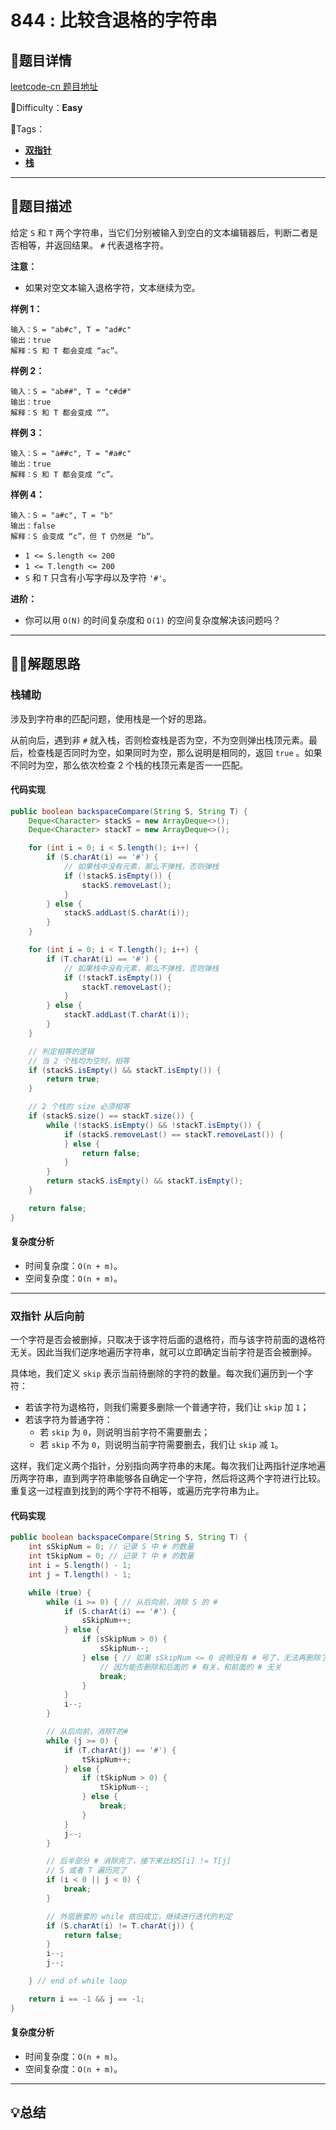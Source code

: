 # 844 : 比较含退格的字符串

## 📌题目详情

[leetcode-cn 题目地址](https://leetcode-cn.com/problems/backspace-string-compare/)

📗Difficulty：**Easy**	

🎯Tags：

+ **[双指针](https://leetcode-cn.com/tag/two-pointers/)** 
+ **[栈](https://leetcode-cn.com/tag/stack/)** 

---

## 📃题目描述

给定 `S` 和 `T` 两个字符串，当它们分别被输入到空白的文本编辑器后，判断二者是否相等，并返回结果。 `#` 代表退格字符。

**注意：**

+ 如果对空文本输入退格字符，文本继续为空。



**样例 1：**

```
输入：S = "ab#c", T = "ad#c"
输出：true
解释：S 和 T 都会变成 “ac”。
```



**样例 2：**

```
输入：S = "ab##", T = "c#d#"
输出：true
解释：S 和 T 都会变成 “”。
```



**样例 3：**

```
输入：S = "a##c", T = "#a#c"
输出：true
解释：S 和 T 都会变成 “c”。
```



**样例 4：**

```
输入：S = "a#c", T = "b"
输出：false
解释：S 会变成 “c”，但 T 仍然是 “b”。
```



- `1 <= S.length <= 200`
- `1 <= T.length <= 200`
- `S` 和 `T` 只含有小写字母以及字符 `'#'`。



**进阶：**

- 你可以用 `O(N)` 的时间复杂度和 `O(1)` 的空间复杂度解决该问题吗？



****

## 🏹🎯解题思路

### 栈辅助

涉及到字符串的匹配问题，使用栈是一个好的思路。

从前向后，遇到非 `#` 就入栈，否则检查栈是否为空，不为空则弹出栈顶元素。最后，检查栈是否同时为空，如果同时为空，那么说明是相同的，返回 `true` 。如果不同时为空，那么依次检查 2 个栈的栈顶元素是否一一匹配。



#### 代码实现

```java
public boolean backspaceCompare(String S, String T) {
    Deque<Character> stackS = new ArrayDeque<>();
    Deque<Character> stackT = new ArrayDeque<>();

    for (int i = 0; i < S.length(); i++) {
        if (S.charAt(i) == '#') {
            // 如果栈中没有元素，那么不弹栈，否则弹栈
            if (!stackS.isEmpty()) {
                stackS.removeLast();
            }
        } else {
            stackS.addLast(S.charAt(i));
        }
    }

    for (int i = 0; i < T.length(); i++) {
        if (T.charAt(i) == '#') {
            // 如果栈中没有元素，那么不弹栈，否则弹栈
            if (!stackT.isEmpty()) {
                stackT.removeLast();
            }
        } else {
            stackT.addLast(T.charAt(i));
        }
    }

    // 判定相等的逻辑
    // 当 2 个栈均为空时，相等
    if (stackS.isEmpty() && stackT.isEmpty()) {
        return true;
    }

    // 2 个栈的 size 必须相等
    if (stackS.size() == stackT.size()) {
        while (!stackS.isEmpty() && !stackT.isEmpty()) {
            if (stackS.removeLast() == stackT.removeLast()) {
            } else {
                return false;
            }
        }
        return stackS.isEmpty() && stackT.isEmpty();
    }

    return false;
}
```



#### 复杂度分析

+ 时间复杂度：`O(n + m)`。
+ 空间复杂度：`O(n + m)`。

---

### 双指针 从后向前

一个字符是否会被删掉，只取决于该字符后面的退格符，而与该字符前面的退格符无关。因此当我们逆序地遍历字符串，就可以立即确定当前字符是否会被删掉。

具体地，我们定义 `skip` 表示当前待删除的字符的数量。每次我们遍历到一个字符：

+ 若该字符为退格符，则我们需要多删除一个普通字符，我们让 `skip` 加 `1`；
+ 若该字符为普通字符：
    + 若 `skip` 为 `0`，则说明当前字符不需要删去；
    + 若 `skip` 不为 `0`，则说明当前字符需要删去，我们让 `skip` 减 `1`。

这样，我们定义两个指针，分别指向两字符串的末尾。每次我们让两指针逆序地遍历两字符串，直到两字符串能够各自确定一个字符，然后将这两个字符进行比较。重复这一过程直到找到的两个字符不相等，或遍历完字符串为止。



#### 代码实现

```java
public boolean backspaceCompare(String S, String T) {
    int sSkipNum = 0; // 记录 S 中 # 的数量
    int tSkipNum = 0; // 记录 T 中 # 的数量
    int i = S.length() - 1;
    int j = T.length() - 1;

    while (true) {
        while (i >= 0) { // 从后向前，消除 S 的 #
            if (S.charAt(i) == '#') {
                sSkipNum++;
            } else {
                if (sSkipNum > 0) {
                    sSkipNum--;
                } else { // 如果 sSkipNum <= 0 说明没有 # 号了，无法再删除了，跳出循环即可
                    // 因为能否删除和后面的 # 有关，和前面的 # 无关
                    break;
                }
            }
            i--;
        }

        // 从后向前，消除T的#
        while (j >= 0) {
            if (T.charAt(j) == '#') {
                tSkipNum++;
            } else {
                if (tSkipNum > 0) {
                    tSkipNum--;
                } else {
                    break;
                }
            }
            j--;
        }

        // 后半部分 # 消除完了，接下来比较S[i] != T[j]
        // S 或者 T 遍历完了
        if (i < 0 || j < 0) {
            break;
        }

        // 外层嵌套的 while 依旧成立，继续进行迭代的判定
        if (S.charAt(i) != T.charAt(j)) {
            return false;
        }
        i--;
        j--;

    } // end of while loop

    return i == -1 && j == -1;
}
```



#### 复杂度分析

+ 时间复杂度：`O(n + m)`。
+ 空间复杂度：`O(n + m)`。

---

## 💡总结



